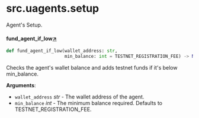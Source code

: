 

# src.uagents.setup

Agent's Setup.



#### fund_agent_if_low[↗](https://github.com/fetchai/uAgents/blob/main/python/src/uagents/setup.py#L16)
```python
def fund_agent_if_low(wallet_address: str,
                      min_balance: int = TESTNET_REGISTRATION_FEE) -> None
```

Checks the agent's wallet balance and adds testnet funds if it's below min_balance.

**Arguments**:

- `wallet_address` _str_ - The wallet address of the agent.
- `min_balance` _int_ - The minimum balance required. Defaults to TESTNET_REGISTRATION_FEE.

